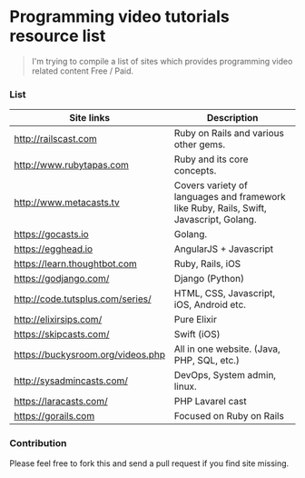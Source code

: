 # Programming video tutorials resource list

> I'm trying to compile a list of sites which provides programming video related content Free / Paid.

### List
|Site links | Description|
-----------------------|-----------------------------------------
|http://railscast.com| Ruby on Rails and various other gems.|
|http://www.rubytapas.com| Ruby and its core concepts.|
|http://www.metacasts.tv| Covers variety of languages and framework like Ruby, Rails, Swift, Javascript, Golang.|
|https://gocasts.io| Golang.|
|https://egghead.io| AngularJS + Javascript|
|https://learn.thoughtbot.com| Ruby, Rails, iOS|
|https://godjango.com/| Django (Python)|
|http://code.tutsplus.com/series/| HTML, CSS, Javascript, iOS, Android etc.|
|http://elixirsips.com/| Pure Elixir|
|https://skipcasts.com/| Swift (iOS)|
|https://buckysroom.org/videos.php| All in one website. (Java, PHP, SQL, etc.)|
|http://sysadmincasts.com/| DevOps, System admin, linux.|
|https://laracasts.com/| PHP Lavarel cast|
|https://gorails.com | Focused on Ruby on Rails|

### Contribution
Please feel free to fork this and send a pull request if you find site missing.
